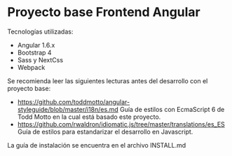 Proyecto base Frontend Angular
==============================

Tecnologías utilizadas:
- Angular 1.6.x
- Bootstrap 4 
- Sass y NextCss
- Webpack

Se recomienda leer las siguientes lecturas antes del desarrollo con el proyecto base:

- https://github.com/toddmotto/angular-styleguide/blob/master/i18n/es.md Guía de estilos con EcmaScript 6 de Todd Motto en la cual está basado este proyecto.
- https://github.com/rwaldron/idiomatic.js/tree/master/translations/es_ES Guía de estilos para estandarizar el desarrollo en Javascript.

La guía de instalación se encuentra en el archivo INSTALL.md
